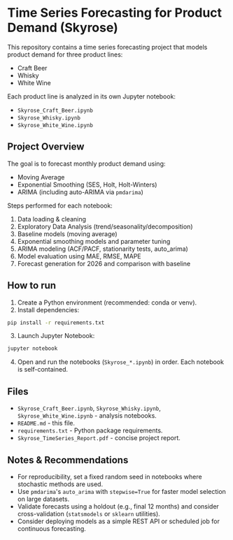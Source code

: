 # Time Series Forecasting for Product Demand (Skyrose)

This repository contains a time series forecasting project that models product demand for three product lines:
- Craft Beer
- Whisky
- White Wine

Each product line is analyzed in its own Jupyter notebook:
- `Skyrose_Craft_Beer.ipynb`
- `Skyrose_Whisky.ipynb`
- `Skyrose_White_Wine.ipynb`

## Project Overview

The goal is to forecast monthly product demand using:
- Moving Average
- Exponential Smoothing (SES, Holt, Holt-Winters)
- ARIMA (including auto-ARIMA via `pmdarima`)

Steps performed for each notebook:
1. Data loading & cleaning
2. Exploratory Data Analysis (trend/seasonality/decomposition)
3. Baseline models (moving average)
4. Exponential smoothing models and parameter tuning
5. ARIMA modeling (ACF/PACF, stationarity tests, auto_arima)
6. Model evaluation using MAE, RMSE, MAPE
7. Forecast generation for 2026 and comparison with baseline

## How to run

1. Create a Python environment (recommended: conda or venv).
2. Install dependencies:
```bash
pip install -r requirements.txt
```
3. Launch Jupyter Notebook:
```bash
jupyter notebook
```
4. Open and run the notebooks (`Skyrose_*.ipynb`) in order. Each notebook is self-contained.

## Files
- `Skyrose_Craft_Beer.ipynb`, `Skyrose_Whisky.ipynb`, `Skyrose_White_Wine.ipynb` - analysis notebooks.
- `README.md` - this file.
- `requirements.txt` - Python package requirements.
- `Skyrose_TimeSeries_Report.pdf` - concise project report.

## Notes & Recommendations
- For reproducibility, set a fixed random seed in notebooks where stochastic methods are used.
- Use `pmdarima`'s `auto_arima` with `stepwise=True` for faster model selection on large datasets.
- Validate forecasts using a holdout (e.g., final 12 months) and consider cross-validation (`statsmodels` or `sklearn` utilities).
- Consider deploying models as a simple REST API or scheduled job for continuous forecasting.

